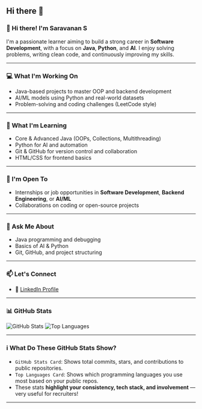## Hi there 👋

<!--
**Saravanan10-11/Saravanan10-11** is a ✨ _special_ ✨ repository because its `README.md` (this file) appears on your GitHub profile.

Here are some ideas to get you started:

- 🔭 I’m currently working on ...
- 🌱 I’m currently learning ...
- 👯 I’m looking to collaborate on ...
- 🤔 I’m looking for help with ...
- 💬 Ask me about ...
- 📫 How to reach me: ...
- 😄 Pronouns: ...
- ⚡ Fun fact: ...
-->


### 👋 Hi there! I'm Saravanan S

I'm a passionate learner aiming to build a strong career in **Software Development**, with a focus on **Java**, **Python**, and **AI**. I enjoy solving problems, writing clean code, and continuously improving my skills.

---

### 💻 What I'm Working On
- Java-based projects to master OOP and backend development
- AI/ML models using Python and real-world datasets
- Problem-solving and coding challenges (LeetCode style)

---

### 🚀 What I'm Learning
- Core & Advanced Java (OOPs, Collections, Multithreading)
- Python for AI and automation
- Git & GitHub for version control and collaboration
- HTML/CSS for frontend basics

---

### 🤝 I'm Open To
- Internships or job opportunities in **Software Development**, **Backend Engineering**, or **AI/ML**
- Collaborations on coding or open-source projects

---

### 💬 Ask Me About
- Java programming and debugging
- Basics of AI & Python
- Git, GitHub, and project structuring

---

### 📫 Let's Connect
- 🔗 [LinkedIn Profile](https://www.linkedin.com/in/saravanan-s-8b7021259)

---

### 📊 GitHub Stats
![GitHub Stats](https://github-readme-stats.vercel.app/api?username=Saravanan10-11&show_icons=true&theme=radical)
![Top Languages](https://github-readme-stats.vercel.app/api/top-langs/?username=Saravanan10-11&layout=compact&theme=radical)

---

### ℹ️ What Do These GitHub Stats Show?

- `GitHub Stats Card`: Shows total commits, stars, and contributions to public repositories.
- `Top Languages Card`: Shows which programming languages you use most based on your public repos.
- These stats **highlight your consistency, tech stack, and involvement** — very useful for recruiters!

---

